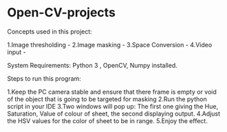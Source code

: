 # Open-CV-projects

Concepts used in this project:

1.Image thresholding - 
2.Image masking - 
3.Space Conversion - 
4.Video input - 


System Requirements: Python 3 , OpenCV, Numpy installed.

Steps to run this program:

1.Keep the PC camera stable and ensure that there frame is empty or void of the object that is going to be targeted for masking
2.Run the python script in your IDE
3.Two windows will pop up: The first one giving the Hue, Saturation, Value of colour of sheet, the second displaying output.
4.Adjust the HSV values for the color of sheet to be in range.
5.Enjoy the effect.